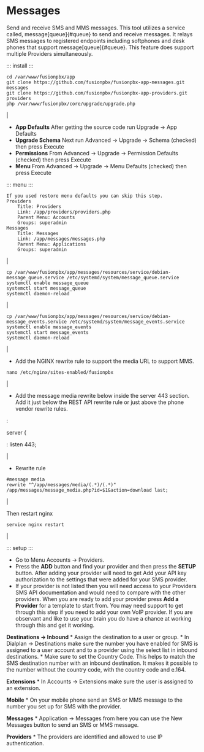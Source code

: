 # Messages

Send and receive SMS and MMS messages. This tool utilizes a service
called, message[queue]{#queue} to send and receive messages. It relays
SMS messages to registered endpoints including softphones and desk
phones that support message[queue]{#queue}. This feature does support
multiple Providers simultaneously.

::: install
:::

    cd /var/www/fusionpbx/app
    git clone https://github.com/fusionpbx/fusionpbx-app-messages.git messages
    git clone https://github.com/fusionpbx/fusionpbx-app-providers.git providers
    php /var/www/fusionpbx/core/upgrade/upgrade.php

| 

-   **App Defaults** After getting the source code run Upgrade -\> App
    Defaults
-   **Upgrade Schema** Next run Advanced -\> Upgrade -\> Schema
    (checked) then press Execute
-   **Permissions** From Advanced -\> Upgrade -\> Permission Defaults
    (checked) then press Execute
-   **Menu** From Advanced -\> Upgrade -\> Menu Defaults (checked) then
    press Execute

::: menu
:::

    If you used restore menu defaults you can skip this step.
    Providers
        Title: Providers
        Link: /app/providers/providers.php
        Parent Menu: Accounts
        Groups: superadmin
    Messages
        Title: Messages
        Link: /app/messages/messages.php
        Parent Menu: Applications
        Groups: superadmin

| 

    cp /var/www/fusionpbx/app/messages/resources/service/debian-message_queue.service /etc/systemd/system/message_queue.service
    systemctl enable message_queue
    systemctl start message_queue
    systemctl daemon-reload

| 

    cp /var/www/fusionpbx/app/messages/resources/service/debian-message_events.service /etc/systemd/system/message_events.service
    systemctl enable message_events
    systemctl start message_events
    systemctl daemon-reload

| 

-   Add the NGINX rewrite rule to support the media URL to support MMS.

<!-- -->

    nano /etc/nginx/sites-enabled/fusionpbx

| 

-   Add the message media rewrite below inside the server 443 section.
    Add it just below the REST API rewrite rule or just above the phone
    vendor rewrite rules.

:

server {

:   listen 443;

| 

-   Rewrite rule

<!-- -->

    #message media
    rewrite "^/app/messages/media/(.*)/(.*)" /app/messages/message_media.php?id=$1&action=download last;

| 

Then restart nginx

    service nginx restart

| 

::: setup
:::

-   Go to Menu Accounts -\> Providers.
-   Press the **ADD** button and find your provider and then press the
    **SETUP** button. After adding your provider will need to get Add
    your API key authorization to the settings that were added for your
    SMS provider.
-   If your provider is not listed then you will need access to your
    Providers SMS API documentation and would need to compare with the
    other providers. When you are ready to add your provider press **Add
    a Provider** for a template to start from. You may need support to
    get through this step if you need to add your own VoIP provider. If
    you are observant and like to use your brain you do have a chance at
    working through this and get it working.

**Destinations -\> Inbound** \* Assign the destination to a user or
group. \* In Dialplan -\> Destinations make sure the number you have
enabled for SMS is assigned to a user account and to a provider using
the select list in inbound destinations. \* Make sure to set the Country
Code. This helps to match the SMS destination number with an inbound
destination. It makes it possible to the number without the country
code, with the country code and e.164.

**Extensions** \* In Accounts -\> Extensions make sure the user is
assigned to an extension.

**Mobile** \* On your mobile phone send an SMS or MMS message to the
number you set up for SMS with the provider.

**Messages** \* Application -\> Messages from here you can use the New
Messages button to send an SMS or MMS message.

**Providers** \* The providers are identified and allowed to use IP
authentication.
